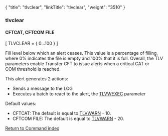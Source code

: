 {
    "title": "tlvclear",
    "linkTitle": "tlvclear",
    "weight": "3510"
}<span id="tlvclear"></span>

### <span class="mc-variable System.Title variable">tlvclear</span>

#### CFTCAT, CFTCOM FILE

\[ TLVCLEAR = { 0...100
} \]

Fill level below which an alert ceases. This value is a percentage of filling, where 0% indicates the file is empty and 100% that it is full. Overall, the TLV parameters enable <span class="mc-variable axway_variables.Component_Short_Name variable">Transfer CFT</span> to
issue alerts when a critical CAT or COM threshold is reached.

This
alert generates 2 actions:

-   Sends a message
    to the LOG
-   Executes
    a batch to react to the alert, the [TLVWEXEC](../tlvcexec)
    parameter

Default values:

-   CFTCAT: The default is equal to [TLVWARN](../tlvwarn) - 10.
-   CFTCOM FILE: The default is equal to [TLVWARN](../tlvwarn) - 20.

[Return to Command index](../../)

